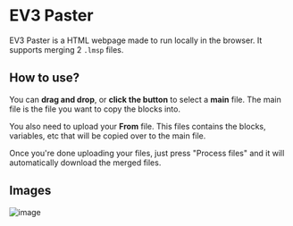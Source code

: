# EV3 Paster

EV3 Paster is a HTML webpage made to run locally in the browser. It supports merging 2 `.lmsp` files.

## How to use?

You can __drag and drop__, or __click the button__ to select a **main** file. The main file is the file you want to copy the blocks into.

You also need to upload your **From** file. This files contains the blocks, variables, etc that will be copied over to the main file.

Once you're done uploading your files, just press "Process files" and it will automatically download the merged files.

## Images

![image](https://user-images.githubusercontent.com/74014262/236674125-baeea4fd-eb26-49ec-8a00-aa640d5c489f.png)